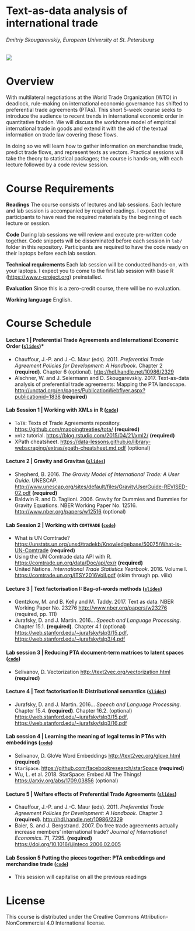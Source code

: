 # Text-as-data analysis of international trade
###### Dmitriy Skougarevskiy, European University at St. Petersburg
<img align="center" src="http://mappinginvestmenttreaties.com/misc/tota_course_2018/course_image_small.jpg">

# Overview

With multilateral negotiations at the World Trade Organization (WTO) in deadlock, rule-making on international economic governance has shifted to preferential trade agreements (PTAs). This short 5-week course seeks to introduce the audience to recent trends in international economic order in quantitative fashion. We will discuss the workhorse model of empirical international trade in goods and extend it with the aid of the textual information on trade law covering those flows.

In doing so we will learn how to gather information on merchandise trade, predict trade flows, and represent texts as vectors. Practical sessions will take the theory to statistical packages; the course is hands-on, with each lecture followed by a code review session.

# Course Requirements

**Readings** The course consists of lectures and lab sessions. Each lecture and lab session is accompanied by required readings. I expect the participants to have read the required materials by the beginning of each lecture or session.

**Code** During lab sessions we will review and execute pre-written code together. Code snippets will be disseminated before each session in `lab/` folder in this repository. Participants are required to have the code ready on their laptops before each lab session.
**Technical requirements** Each lab session will be conducted hands-on, with your laptops. I expect you to come to the first lab session with base R (https://www.r-project.org) preinstalled.
**Evaluation** Since this is a zero-credit course, there will be no evaluation.

**Working language** English.

# Course Schedule

#### Lecture 1 | Preferential Trade Agreements and International Economic Order ([`slides`](https://github.com/memoryfull/tota_course_euspb/blob/master/lectures/lecture_1_Skougarevskiy_text_as_data_international_trade.pdf))*
-   Chauffour, J.-P. and J.-C. Maur (eds). 2011. *Preferential Trade
    Agreement Policies for Development: A Handbook*. Chapter 2
    **(required)**. Chapter 6 (optional). <http://hdl.handle.net/10986/2329>
-   Alschner, W. and J. Seiermann and D. Skougarevskiy. 2017.
    Text-as-data analysis of preferential trade agreements: Mapping the
    PTA landscape.
    <http://unctad.org/en/pages/PublicationWebflyer.aspx?publicationid=1838>
    **(required)**

#### Lab Session 1 | Working with XMLs in R ([`code`](https://github.com/memoryfull/tota_course_euspb/blob/master/code/1_lecture_reading_tota_xmls.r))

-   `ToTA`: Texts of Trade Agreements repository.
    <https://github.com/mappingtreaties/tota/> **(required)**
-   `xml2` tutorial. <https://blog.rstudio.com/2015/04/21/xml2/>
    **(required)**
-   XPath cheatsheet.
    <https://data-lessons.github.io/library-webscraping/extras/xpath-cheatsheet.md.pdf>
    (optional)

#### Lecture 2 | Gravity and Gravitas ([`slides`](https://github.com/memoryfull/tota_course_euspb/blob/master/lectures/lecture_2_Skougarevskiy_text_as_data_international_trade.pdf))

-   Shepherd, B. 2016. *The Gravity Model of International Trade: A User
    Guide*. UNESCAP.
    <http://www.unescap.org/sites/default/files/GravityUserGuide-REVISED-02.pdf>
    **(required)**
-   Baldwin R. and D. Taglioni. 2006. Gravity for Dummies and Dummies
    for Gravity Equations. NBER Working Paper No. 12516.
    <http://www.nber.org/papers/w12516> (optional)

#### Lab Session 2 | Working with `COMTRADE` ([`code`](https://github.com/memoryfull/tota_course_euspb/blob/master/code/2_working_with_comtrade.r))

-   What is UN Comtrade?
    <https://unstats.un.org/unsd/tradekb/Knowledgebase/50075/What-is-UN-Comtrade>
    **(required)**
-   Using the UN Comtrade data API with R.
    <https://comtrade.un.org/data/Doc/api/ex/r> **(required)**
-   United Nations. *International Trade Statistics Yearbook*. 2016.
    Volume I. <https://comtrade.un.org/ITSY2016VolI.pdf> (skim through
    pp. viiix)

#### Lecture 3 | Text factorisation I: Bag-of-words methods ([`slides`](https://github.com/memoryfull/tota_course_euspb/blob/master/lectures/lecture_3_Skougarevskiy_text_as_data_international_trade.pdf))

-   Gentzkow, M. and B. Kelly and M. Taddy. 2017. Text as data. NBER
    Working Paper No. 23276 <http://www.nber.org/papers/w23276>
    (required, pp. 111)
-   Jurafsky, D. and J. Martin. 2016... *Speech and Language
    Processing*. Chapter 15.1. **(required)**. Chapter 4.1 (optional)
    <https://web.stanford.edu/~jurafsky/slp3/15.pdf>,
    <https://web.stanford.edu/~jurafsky/slp3/4.pdf>

#### Lab session 3 | Reducing PTA document-term matrices to latent spaces ([`code`](https://github.com/memoryfull/tota_course_euspb/blob/master/code/3_bow_representations.r))

-   Selivanov, D. Vectorization <http://text2vec.org/vectorization.html>
    **(required)**

#### Lecture 4 | Text factorisation II: Distributional semantics ([`slides`](https://github.com/memoryfull/tota_course_euspb/blob/master/lectures/lecture_4_Skougarevskiy_text_as_data_international_trade.pdf))

-   Jurafsky, D. and J. Martin. 2016... *Speech and Language
    Processing*. Chapter 15.4. **(required)**. Chapter 16.2. (optional)
    <https://web.stanford.edu/~jurafsky/slp3/15.pdf>,
    <https://web.stanford.edu/~jurafsky/slp3/16.pdf>

#### Lab session 4 | Learning the meaning of legal terms in PTAs with embeddings ([`code`](https://github.com/memoryfull/tota_course_euspb/blob/master/code/4_distributional_semantics.r))

-   Selivanov, D. GloVe Word Embeddings <http://text2vec.org/glove.html>
    **(required)**
-   `StarSpace`. <https://github.com/facebookresearch/starSpace>
    **(required)**
-   Wu, L. et al. 2018. StarSpace: Embed All The Things!
    <https://arxiv.org/abs/1709.03856> (optional)

#### Lecture 5 | Welfare effects of Preferential Trade Agreements ([`slides`](https://github.com/memoryfull/tota_course_euspb/blob/master/lectures/lecture_5_Skougarevskiy_text_as_data_international_trade.pdf))

-   Chauffour, J.-P. and J.-C. Maur (eds). 2011. *Preferential Trade
    Agreement Policies for Development: A Handbook*. Chapter 3
    **(required)**. <http://hdl.handle.net/10986/2329>
-   Baier, S. and J. Bergstrand. 2007. Do free trade agreements actually
    increase members’ international trade? *Journal of International
    Economics*. 71, 7295. **(required)**
    <https://doi.org/10.1016/j.jinteco.2006.02.005>

#### Lab Session 5 Putting the pieces together: PTA embeddings and merchandise trade ([`code`](https://github.com/memoryfull/tota_course_euspb/blob/master/code/5_ptas_and_welfare.r))

-   This session will capitalise on all the previous readings

# License

This course is distributed under the Creative Commons Attribution-NonCommercial 4.0 International license.